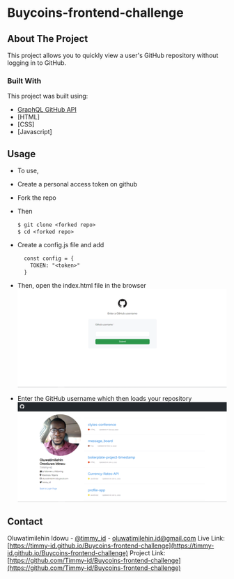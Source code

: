 # Buycoins-frontend-challenge

## About The Project

This project allows you to quickly view a user's GitHub repository without logging in to GitHub.

### Built With

This project was built using:
* [GraphQL GitHub API](https://developer.github.com/v4/explorer)
* [HTML]
* [CSS]
* [Javascript]

## Usage

* To use,
* Create a personal access token on github
* Fork the repo
* Then 
  ```
  $ git clone <forked repo>
  $ cd <forked repo>
  ```
* Create a config.js file and add
  ```
    const config = {
      TOKEN: "<token>"
    }
  ```
* Then, open the index.html file in the browser
![App screenshot](./images/github-login.PNG)

* Enter the GitHub username which then loads your repository
![App screenshot](./images/repo-page.PNG)

## Contact

Oluwatimilehin Idowu - [@timmy_id](https://twitter.com/timmy_id) - oluwatimilehin.id@gmail.com
Live Link: [https://timmy-id.github.io/Buycoins-frontend-challenge](https://timmy-id.github.io/Buycoins-frontend-challenge)
Project Link: [https://github.com/Timmy-id/Buycoins-frontend-challenge](https://github.com/Timmy-id/Buycoins-frontend-challenge)
